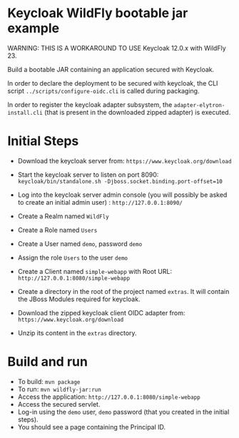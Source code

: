 # Keycloak WildFly bootable jar example

WARNING: THIS IS A WORKAROUND TO USE Keycloak 12.0.x with WildFly 23.

Build a bootable JAR containing an application secured with Keycloak.

In order to declare the deployment to be secured with keycloak, the CLI script `../scripts/configure-oidc.cli` is called during packaging.

In order to register the keycloak adapter subsystem, the `adapter-elytron-install.cli` (that is present in the downloaded zipped adapter) is executed.
 
Initial Steps
=======

* Download the keycloak server from: `https://www.keycloak.org/download`
* Start the keycloak server to listen on port 8090: `keycloak/bin/standalone.sh -Djboss.socket.binding.port-offset=10`
* Log into the keycloak server admin console (you will possibly be asked to create an initial admin user) : `http://127.0.0.1:8090/`
* Create a Realm named `WildFly`
* Create a Role named `Users`
* Create a User named `demo`, password `demo`
* Assign the role `Users` to the user `demo`
* Create a Client named `simple-webapp` with Root URL: `http://127.0.0.1:8080/simple-webapp`

* Create a directory in the root of the project named `extras`. It will contain the JBoss Modules required for keycloak.
* Download the zipped keycloak client OIDC adapter from: `https://www.keycloak.org/download`
* Unzip its content in the `extras` directory.

Build and run
========

* To build: `mvn package`
* To run: `mvn wildfly-jar:run`
* Access the application: `http://127.0.0.1:8080/simple-webapp`
* Access the secured servlet.
* Log-in using the `demo` user, `demo` password (that you created in the initial steps).
* You should see a page containing the Principal ID.